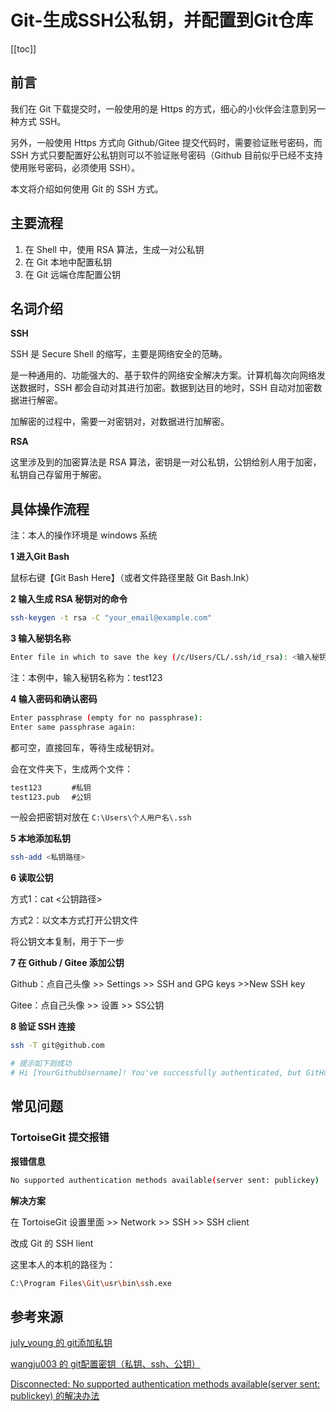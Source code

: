 # Git-生成SSH公私钥，并配置到Git仓库

[[toc]]



## 前言

我们在 Git 下载提交时，一般使用的是 Https 的方式，细心的小伙伴会注意到另一种方式 SSH。

另外，一般使用 Https 方式向 Github/Gitee 提交代码时，需要验证账号密码，而 SSH 方式只要配置好公私钥则可以不验证账号密码（Github 目前似乎已经不支持使用账号密码，必须使用 SSH）。

本文将介绍如何使用 Git 的 SSH 方式。



## 主要流程

1. 在 Shell 中，使用 RSA 算法，生成一对公私钥
2. 在 Git 本地中配置私钥
3. 在 Git 远端仓库配置公钥



## 名词介绍

**SSH**

SSH 是 Secure Shell 的缩写，主要是网络安全的范畴。

是一种通用的、功能强大的、基于软件的网络安全解决方案。计算机每次向网络发送数据时，SSH 都会自动对其进行加密。数据到达目的地时，SSH 自动对加密数据进行解密。

加解密的过程中，需要一对密钥对，对数据进行加解密。

**RSA**

这里涉及到的加密算法是 RSA 算法，密钥是一对公私钥，公钥给别人用于加密，私钥自己存留用于解密。



## 具体操作流程

注：本人的操作环境是 windows 系统

**1 进入Git Bash**

鼠标右键【Git Bash Here】（或者文件路径里敲 Git Bash.lnk）

**2 输入生成 RSA 秘钥对的命令**

```bash
ssh-keygen -t rsa -C "your_email@example.com"
```

**3 输入秘钥名称**

```bash
Enter file in which to save the key (/c/Users/CL/.ssh/id_rsa): <输入秘钥名称/直接回车>
```

注：本例中，输入秘钥名称为：test123

**4 输入密码和确认密码**

```bash
Enter passphrase (empty for no passphrase):
Enter same passphrase again:
```

都可空，直接回车，等待生成秘钥对。

会在文件夹下，生成两个文件：

```bash
test123　　　　#私钥
test123.pub 　#公钥
```

一般会把密钥对放在 `C:\Users\个人用户名\.ssh`

**5 本地添加私钥**

```bash
ssh-add <私钥路径>
```

**6 读取公钥**

方式1：cat <公钥路径>

方式2：以文本方式打开公钥文件

将公钥文本复制，用于下一步

**7 在 Github / Gitee 添加公钥**

Github：点自己头像 >> Settings >> SSH and GPG keys >>New SSH key 

Gitee：点自己头像 >> 设置 >> SS公钥 

**8 验证 SSH 连接**

```bash
ssh -T git@github.com

# 提示如下则成功
# Hi [YourGithubUsername]! You've successfully authenticated, but GitHub does not provide shell access.
```



## 常见问题

### TortoiseGit 提交报错

**报错信息**

```bash
No supported authentication methods available(server sent: publickey)
```

**解决方案**

在 TortoiseGit 设置里面 >> Network >> SSH >> SSH client

改成 Git 的 SSH lient

这里本人的本机的路径为：

```bash
C:\Program Files\Git\usr\bin\ssh.exe
```



## 参考来源

[july_young 的 git添加私钥](https://blog.csdn.net/july_young/article/details/82712574)

[wangju003 的 git配置密钥（私钥、ssh、公钥）](https://www.cnblogs.com/kaerxifa/p/11164206.html)

[Disconnected: No supported authentication methods available(server sent: publickey) 的解决办法](https://blog.csdn.net/Hello_World_QWP/article/details/82216345)